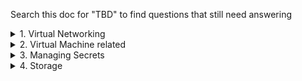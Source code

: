 Search this doc for "TBD" to find questions that still need answering 

<details><summary>1. Virtual Networking</summary>

# vnet Peering
1. **When a peering status says "Disconnected", how to resolve?**
   - Delete and recreate
  
2. What does **Gateway Transit disabled/enabled do**?
   - TBD
</details>

<details><summary>2. Virtual Machine related</summary>

1. **How do you move managed data disk to another VM?**
   - TBD
</details>



<details><summary>3. Managing Secrets</summary>

1. **ARM deployments - how to make sure password is not stored in plaintext in json file?**
   - TBD but I think AKV
    

2. **ARM deployments - what is needed to access Azure Key Vault secret during ARM template deployment?**
   - TBD but I think an access key
</details>


<details><summary>4. Storage </summary>
1. **What is URL of an Azure File Share?**
   - TBD but I think https://**name_of_storage_acct**.file.core.windows.net/**name_of_file_share**
</details>
